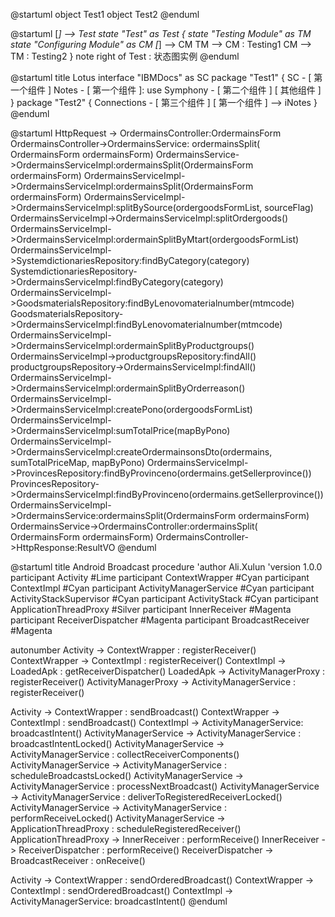 @startuml 
object Test1 
object Test2 
@enduml


@startuml 
[*] --> Test 
state "Test" as Test { 
 state "Testing Module" as TM 
 state "Configuring Module" as CM 
 [*] --> CM 
 TM --> CM : Testing1 
 CM --> TM : Testing2 
} 
note right of Test : 状态图实例
@enduml


 @startuml 
 title Lotus 
 interface "IBMDocs" as SC 
 package "Test1" { 
 SC - [ 第一个组件 ] 
 Notes - [ 第一个组件 ]: use 
 Symphony - [ 第二个组件 ] 
 [ 其他组件 ] 
 } 
 package "Test2" { 
 Connections - [ 第三个组件 ] 
 [ 第一个组件 ] --> iNotes 
 } 
 @enduml 
 
 
 
@startuml
HttpRequest -> OrdermainsController:OrdermainsForm
OrdermainsController->OrdermainsService: ordermainsSplit( OrdermainsForm ordermainsForm)
OrdermainsService->OrdermainsServiceImpl:ordermainsSplit(OrdermainsForm ordermainsForm)
OrdermainsServiceImpl->OrdermainsServiceImpl:ordermainsSplit(OrdermainsForm ordermainsForm)
OrdermainsServiceImpl->OrdermainsServiceImpl:splitBySource(ordergoodsFormList, sourceFlag)
OrdermainsServiceImpl->OrdermainsServiceImpl:splitOrdergoods()
OrdermainsServiceImpl->OrdermainsServiceImpl:ordermainSplitByMtart(ordergoodsFormList)
OrdermainsServiceImpl->SystemdictionariesRepository:findByCategory(category)
SystemdictionariesRepository->OrdermainsServiceImpl:findByCategory(category)
OrdermainsServiceImpl->GoodsmaterialsRepository:findByLenovomaterialnumber(mtmcode)
GoodsmaterialsRepository->OrdermainsServiceImpl:findByLenovomaterialnumber(mtmcode)
OrdermainsServiceImpl->OrdermainsServiceImpl:ordermainSplitByProductgroups()
OrdermainsServiceImpl->productgroupsRepository:findAll()
productgroupsRepository->OrdermainsServiceImpl:findAll()
OrdermainsServiceImpl->OrdermainsServiceImpl:ordermainSplitByOrderreason()
OrdermainsServiceImpl->OrdermainsServiceImpl:createPono(ordergoodsFormList)
OrdermainsServiceImpl->OrdermainsServiceImpl:sumTotalPrice(mapByPono)
OrdermainsServiceImpl->OrdermainsServiceImpl:createOrdermainsonsDto(ordermains, sumTotalPriceMap, mapByPono)
OrdermainsServiceImpl->ProvincesRepository:findByProvinceno(ordermains.getSellerprovince())
ProvincesRepository->OrdermainsServiceImpl:findByProvinceno(ordermains.getSellerprovince())
OrdermainsServiceImpl->OrdermainsService:ordermainsSplit(OrdermainsForm ordermainsForm)
OrdermainsService->OrdermainsController:ordermainsSplit( OrdermainsForm ordermainsForm)
OrdermainsController->HttpResponse:ResultVO
@enduml




@startuml
title Android Broadcast procedure
'author Ali.Xulun
'version 1.0.0
participant Activity #Lime
participant ContextWrapper #Cyan
participant ContextImpl #Cyan
participant ActivityManagerService #Cyan
participant ActivityStackSupervisor #Cyan
participant ActivityStack #Cyan
participant ApplicationThreadProxy #Silver
participant InnerReceiver #Magenta
participant ReceiverDispatcher #Magenta
participant BroadcastReceiver #Magenta

autonumber
Activity -> ContextWrapper : registerReceiver()
ContextWrapper -> ContextImpl : registerReceiver()
ContextImpl -> LoadedApk : getReceiverDispatcher()
LoadedApk -> ActivityManagerProxy : registerReceiver()
ActivityManagerProxy -> ActivityManagerService : registerReceiver()

Activity -> ContextWrapper : sendBroadcast()
ContextWrapper -> ContextImpl : sendBroadcast()
ContextImpl -> ActivityManagerService: broadcastIntent()
ActivityManagerService -> ActivityManagerService : broadcastIntentLocked()
ActivityManagerService -> ActivityManagerService : collectReceiverComponents()
ActivityManagerService -> ActivityManagerService : scheduleBroadcastsLocked()
ActivityManagerService -> ActivityManagerService : processNextBroadcast()
ActivityManagerService -> ActivityManagerService : deliverToRegisteredReceiverLocked()
ActivityManagerService -> ActivityManagerService : performReceiveLocked()
ActivityManagerService -> ApplicationThreadProxy : scheduleRegisteredReceiver()
ApplicationThreadProxy -> InnerReceiver : performReceive()
InnerReceiver -> ReceiverDispatcher : performReceive()
ReceiverDispatcher -> BroadcastReceiver : onReceive()

Activity -> ContextWrapper : sendOrderedBroadcast()
ContextWrapper -> ContextImpl : sendOrderedBroadcast()
ContextImpl -> ActivityManagerService: broadcastIntent()
@enduml